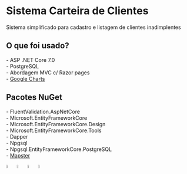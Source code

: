 # Sistema Carteira de Clientes
<span>Sistema simplificado para cadastro e listagem de clientes inadimplentes</span>

<h2> O que foi usado? </h2>
- ASP .NET Core 7.0 <br/>
- PostgreSQL <br/>
- Abordagem MVC c/ Razor pages <br/>
- <a href="https://developers.google.com/chart">Google Charts</a> <br/>

<h2> Pacotes NuGet </h2>
- FluentValidation.AspNetCore <br/>
- Microsoft.EntityFrameworkCore <br/>
- Microsoft.EntityFrameworkCore.Design <br/>
- Microsoft.EntityFrameworkCore.Tools <br/>
- Dapper<br/>
- Npgsql <br/>
- Npgsql.EntityFrameworkCore.PostgreSQL <br/>
-  <a href="https://github.com/MapsterMapper/Mapster">Mapster</a> <br/>

<div style="display: inline_block" class="flex-container"><br>
        <img align="center" alt="CSharp" height="5%" width="5%" <img
                src="https://cdn.jsdelivr.net/gh/devicons/devicon/icons/csharp/csharp-original.svg" />
        <img align="center" alt="DotNet" height="5%" width="5%" <img
                src="https://cdn.jsdelivr.net/gh/devicons/devicon/icons/dotnetcore/dotnetcore-original.svg" />
        <img align="center" alt="PostgreSQL" height="5%" width="5%" <img
                src="https://cdn.jsdelivr.net/gh/devicons/devicon/icons/postgresql/postgresql-original.svg" />
	<img align="center" alt="Linux" height="5%" width="5%" <img
                src="https://cdn.jsdelivr.net/gh/devicons/devicon/icons/linux/linux-original.svg" />
</div>
